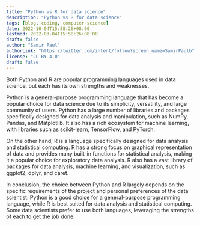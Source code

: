 ```yaml
---
title: "Python vs R for data science"
description: "Python vs R for data science"
tags: [blog, coding, computer-science]
date: 2022-10-04T15:58:26+08:00
lastmod: 2022-03-04T15:58:26+08:00
draft: false
author: "Samir Paul"
authorLink: "https://twitter.com/intent/follow?screen_name=SamirPaulb"
license: "CC BY 4.0"
draft: false
---
```



Both Python and R are popular programming languages used in data science, but each has its own strengths and weaknesses.

Python is a general-purpose programming language that has become a popular choice for data science due to its simplicity, versatility, and large community of users. Python has a large number of libraries and packages specifically designed for data analysis and manipulation, such as NumPy, Pandas, and Matplotlib. It also has a rich ecosystem for machine learning, with libraries such as scikit-learn, TensorFlow, and PyTorch.

<script async src="https://pagead2.googlesyndication.com/pagead/js/adsbygoogle.js?client=ca-pub-8274401353019049"
     crossorigin="anonymous"></script>
<ins class="adsbygoogle"
     style="display:block"
     data-ad-format="autorelaxed"
     data-ad-client="ca-pub-8274401353019049"
     data-ad-slot="2447305919"></ins>
<script>
     (adsbygoogle = window.adsbygoogle || []).push({});
</script>

On the other hand, R is a language specifically designed for data analysis and statistical computing. R has a strong focus on graphical representation of data and provides many built-in functions for statistical analysis, making it a popular choice for exploratory data analysis. R also has a vast library of packages for data analysis, machine learning, and visualization, such as ggplot2, dplyr, and caret.

In conclusion, the choice between Python and R largely depends on the specific requirements of the project and personal preferences of the data scientist. Python is a good choice for a general-purpose programming language, while R is best suited for data analysis and statistical computing. Some data scientists prefer to use both languages, leveraging the strengths of each to get the job done.

<script async src="https://pagead2.googlesyndication.com/pagead/js/adsbygoogle.js?client=ca-pub-8274401353019049"
     crossorigin="anonymous"></script>
<!-- Display ads -->
<ins class="adsbygoogle"
     style="display:block"
     data-ad-client="ca-pub-8274401353019049"
     data-ad-slot="5522300086"
     data-ad-format="auto"
     data-full-width-responsive="true"></ins>
<script>
     (adsbygoogle = window.adsbygoogle || []).push({});
</script>

